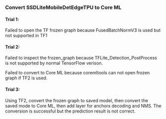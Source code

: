 ### Convert SSDLiteMobileDetEdgeTPU to Core ML

#### Trial 1:

Failed to open the TF frozen graph because FusedBatchNormV3 is used but not supported in
TF1

#### Trial 2:

Failed to inspect the frozen_graph because TFLite_Detection_PostProcess is not supported
by normal TensorFlow verison.

Failed to convert to Core ML because coremltools can not open frozen graph if TF2 is used.

#### Trial 3:

Using TF2, convert the frozen graph to saved model, then convert the saved mode to Core
ML, then add layer for anchors decoding and NMS. The conversion is successful but the
prediction result is not correct.